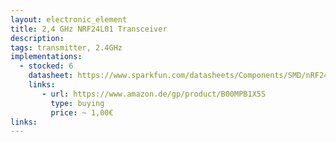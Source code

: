 ```yaml
---
layout: electronic_element
title: 2,4 GHz NRF24L01 Transceiver 
description:
tags: transmitter, 2.4GHz
implementations:
  - stocked: 6
    datasheet: https://www.sparkfun.com/datasheets/Components/SMD/nRF24L01Pluss_Preliminary_Product_Specification_v1_0.pdf
    links:
       - url: https://www.amazon.de/gp/product/B00MPB1X5S
         type: buying
         price: ~ 1,00€
links:
---
```



